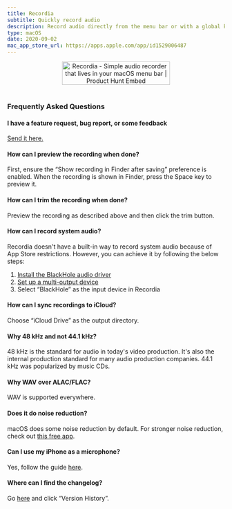 ```yaml
---
title: Recordia
subtitle: Quickly record audio
description: Record audio directly from the menu bar or with a global keyboard shortcut.
type: macOS
date: 2020-09-02
mac_app_store_url: https://apps.apple.com/app/id1529006487
---
```


<div align="center">
	<a href="https://www.producthunt.com/posts/recordia?utm_source=badge-featured&utm_medium=badge&utm_souce=badge-recordia" target="_blank"><img src="https://api.producthunt.com/widgets/embed-image/v1/featured.svg?post_id=256507&theme=light" alt="Recordia - Simple audio recorder that lives in your macOS menu bar | Product Hunt Embed" style="width: 250px; height: 54px;" width="250" height="54" /></a>
</div>

<br>

<h3 id="faq">Frequently Asked Questions</h3>

#### I have a feature request, bug report, or some feedback

[Send it here.](https://sindresorhus.com/feedback/?product=Recordia&referrer=Website-FAQ)

#### How can I preview the recording when done?

First, ensure the “Show recording in Finder after saving” preference is enabled. When the recording is shown in Finder, press the Space key to preview it.

#### How can I trim the recording when done?

Preview the recording as described above and then click the trim button.

<a id="record-system-audio"></a>
#### How can I record system audio?

Recordia doesn't have a built-in way to record system audio because of App Store restrictions. However, you can achieve it by following the below steps:

1. [Install the BlackHole audio driver](https://github.com/ExistentialAudio/BlackHole#installation-instructions)
2. [Set up a multi-output device](https://github.com/ExistentialAudio/BlackHole/wiki/Multi-Output-Device)
3. Select “BlackHole” as the input device in Recordia

#### How can I sync recordings to iCloud?

Choose “iCloud Drive” as the output directory.

#### Why 48 kHz and not 44.1 kHz?

48 kHz is the standard for audio in today's video production. It's also the internal production standard for many audio production companies. 44.1 kHz was popularized by music CDs.

#### Why WAV over ALAC/FLAC?

WAV is supported everywhere.

#### Does it do noise reduction?

macOS does some noise reduction by default. For stronger noise reduction, check out [this free app](https://www.utterly.app).

#### Can I use my iPhone as a microphone?

Yes, follow the guide [here](https://www.switchingtomac.com/tutorials/how-to-use-your-iphone-as-a-microphone-on-a-mac/).

#### Where can I find the changelog?

Go [here](https://apps.apple.com/app/id1529006487) and click “Version History”.
